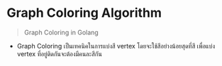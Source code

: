 # Graph Coloring Algorithm

> Graph Coloring in Golang

- Graph Coloring เป็นเทคนิคในการแบ่งสี vertex โดยจะใช้สีอย่างน้อยสุดที่สี เพื่อแบ่ง vertex ที่อยู่ติดกันจะต้องมีคนละสีกัน
